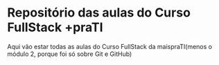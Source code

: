 # Repositório das aulas do Curso FullStack +praTI
Aqui vão estar todas as aulas do Curso FullStack da maispraTI(menos o módulo 2, porque foi só sobre Git e GitHub)